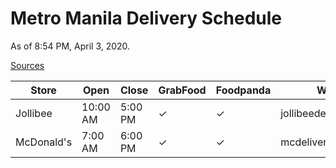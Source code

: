 # Metro Manila Delivery Schedule
As of 8:54 PM, April 3, 2020.

[Sources](./sources.md)

Store | Open | Close | GrabFood | Foodpanda | Web | Phone | Branches
--- | --- | --- | --- | --- | --- | --- | --- |
Jollibee | 10:00 AM | 5:00 PM | ✓ | ✓ | jollibeedelivery.com | #8 7000 | [link](https://stores.jfc.com.ph/jollibee.html)
McDonald's | 7:00 AM | 6:00 PM | ✓ | ✓ | mcdelivery.com.ph | 8888 6238 | [link](https://www.facebook.com/notes/mcdonalds/mcdonalds-store-updates/2782875905099096/)